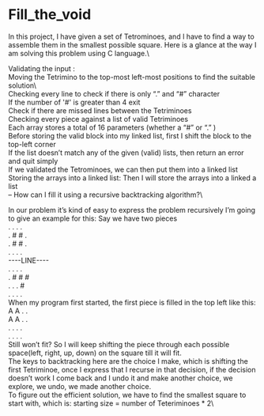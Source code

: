 # Fill_the_void
In this project, I have given a set of Tetrominoes, and I have to find a way to assemble them in the smallest possible square. Here is a glance at the way I am solving this problem using C language.\

Validating the input :\
Moving the Tetrimino to the top-most left-most positions to find the suitable solution\       
Checking every line to check if there is only “.” and “#” character\
If the number of '#' is greater than 4 exit\
Check if there are missed lines between the Tetriminoes\
Checking every piece against a list of valid Tetriminoes\
Each array stores a total of 16 parameters (whether a “#” or “.” )\
Before storing the valid block into my linked list, first I shift the block to the top-left corner\
If the list doesn’t match any of the given (valid) lists, then return an error and quit simply\
If we validated the Tetrominoes, we can then put them into a linked list\
Storing the arrays into a linked list: Then I will store the arrays into a linked a list\
– How can I fill it using a recursive backtracking algorithm?\

In our problem it’s kind of easy to express the problem recursively I’m going to give an example for this: Say we have two pieces\
. . . .\
. # # .\
. # # .\
. . . .\
----LINE----\
. . . .\
. # # #\
. . . #\
. . . .\
When my program first started, the first piece is filled in the top left like this:\
A A . .\
A A . .\
. . . .\
. . . .\
Still won’t fit? So I will keep shifting the piece through each possible space(left, right, up, down) on the square till it will fit.\
The keys to backtracking here are the choice I make, which is shifting the first Tetriminoe, once I express that I recurse in that decision, if the decision doesn’t work I come back and I undo it and make another choice, we explore, we undo, we made another choice.\
To figure out the efficient solution, we have to find the smallest square to start with, which is: starting size = number of Teteriminoes * 2\
